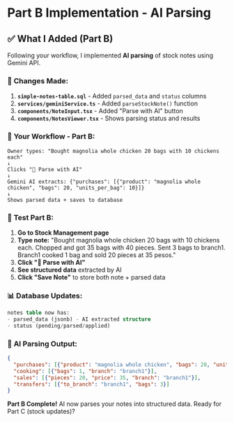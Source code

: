 # Part B Implementation - AI Parsing

## ✅ What I Added (Part B)

Following your workflow, I implemented **AI parsing** of stock notes using Gemini API.

### 🔧 **Changes Made:**

1. **`simple-notes-table.sql`** - Added `parsed_data` and `status` columns
2. **`services/geminiService.ts`** - Added `parseStockNote()` function  
3. **`components/NoteInput.tsx`** - Added "Parse with AI" button
4. **`components/NotesViewer.tsx`** - Shows parsing status and results

### 🎯 **Your Workflow - Part B:**
```
Owner types: "Bought magnolia whole chicken 20 bags with 10 chickens each"
↓
Clicks "🤖 Parse with AI"
↓
Gemini AI extracts: {"purchases": [{"product": "magnolia whole chicken", "bags": 20, "units_per_bag": 10}]}
↓
Shows parsed data + saves to database
```

### 🚀 **Test Part B:**

1. **Go to Stock Management page**
2. **Type note:** "Bought magnolia whole chicken 20 bags with 10 chickens each. Chopped and got 35 bags with 40 pieces. Sent 3 bags to branch1. Branch1 cooked 1 bag and sold 20 pieces at 35 pesos."
3. **Click "🤖 Parse with AI"**
4. **See structured data** extracted by AI
5. **Click "Save Note"** to store both note + parsed data

### 📊 **Database Updates:**
```sql
notes table now has:
- parsed_data (jsonb) - AI extracted structure
- status (pending/parsed/applied)
```

### 🎯 **AI Parsing Output:**
```json
{
  "purchases": [{"product": "magnolia whole chicken", "bags": 20, "units_per_bag": 10}],
  "cooking": [{"bags": 1, "branch": "branch1"}],
  "sales": [{"pieces": 20, "price": 35, "branch": "branch1"}],
  "transfers": [{"to_branch": "branch1", "bags": 3}]
}
```

**Part B Complete!** AI now parses your notes into structured data. Ready for Part C (stock updates)?